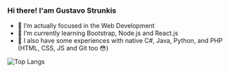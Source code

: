 ### Hi there! I'am Gustavo Strunkis

- 🔭 I’m actually focused in the Web Development
- 🌱 I’m currently learning Bootstrap, Node.js and React.js
- 📝 I also have some experiences with native C#, Java, Python, and PHP (HTML, CSS, JS and Git too 😳)


![Top Langs](https://github-readme-stats.vercel.app/api/top-langs/?username=anuraghazra&layout=compact&theme=tokyonight)
